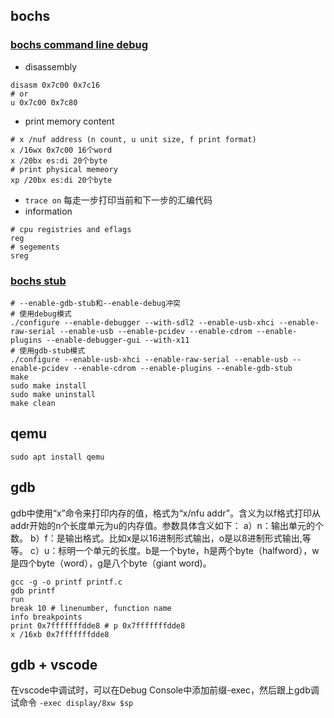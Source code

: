 ## bochs
### [bochs command line debug](https://bochs.sourceforge.io/doc/docbook/user/internal-debugger.html)
- disassembly
```shell
disasm 0x7c00 0x7c16 
# or
u 0x7c00 0x7c80
```
- print memory content
``` shell
# x /nuf address (n count, u unit size, f print format)
x /16wx 0x7c00 16个word
x /20bx es:di 20个byte
# print physical memeory
xp /20bx es:di 20个byte 
```
- ```trace on``` 每走一步打印当前和下一步的汇编代码
- information
```shell
# cpu registries and eflags 
reg
# segements
sreg
```

### [bochs stub](https://bochs.sourceforge.io/doc/docbook/user/compiling.html)
```shell
# --enable-gdb-stub和--enable-debug冲突
# 使用debug模式
./configure --enable-debugger --with-sdl2 --enable-usb-xhci --enable-raw-serial --enable-usb --enable-pcidev --enable-cdrom --enable-plugins --enable-debugger-gui --with-x11
# 使用gdb-stub模式
./configure --enable-usb-xhci --enable-raw-serial --enable-usb --enable-pcidev --enable-cdrom --enable-plugins --enable-gdb-stub
make
sudo make install
sudo make uninstall
make clean
```
## qemu
```
sudo apt install qemu
```

## gdb
gdb中使用“x”命令来打印内存的值，格式为“x/nfu addr”。含义为以f格式打印从addr开始的n个长度单元为u的内存值。参数具体含义如下：
a）n：输出单元的个数。
b）f：是输出格式。比如x是以16进制形式输出，o是以8进制形式输出,等等。
c）u：标明一个单元的长度。b是一个byte，h是两个byte（halfword），w是四个byte（word），g是八个byte（giant word)。
```shell
gcc -g -o printf printf.c
gdb printf
run
break 10 # linenumber, function name
info breakpoints
print 0x7fffffffdde8 # p 0x7fffffffdde8
x /16xb 0x7fffffffdde8
```

## gdb + vscode
在vscode中调试时，可以在Debug Console中添加前缀-exec，然后跟上gdb调试命令
```-exec display/8xw $sp```